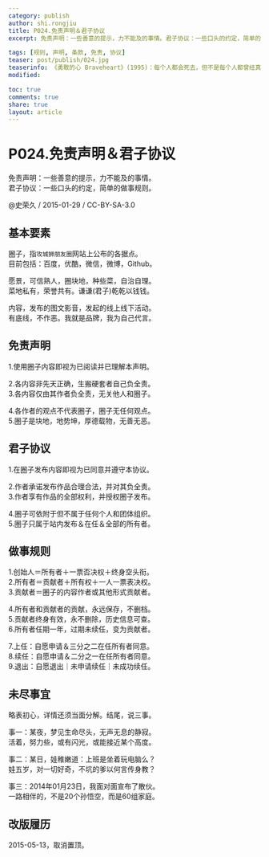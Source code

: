 ```yaml
---
category: publish
author: shi.rongjiu
title: P024.免责声明＆君子协议
excerpt: 免责声明：一些善意的提示，力不能及的事情。君子协议：一些口头的约定，简单的做事规则。

tags: [规则, 声明, 条款, 免责, 协议]
teaser: post/publish/024.jpg
teaserinfo: 《勇敢的心 Braveheart》(1995)：每个人都会死去，但不是每个人都曾经真正活过。
modified: 

toc: true
comments: true
share: true
layout: article
---
```


# P024.免责声明＆君子协议

免责声明：一些善意的提示，力不能及的事情。  
君子协议：一些口头的约定，简单的做事规则。

@史荣久 / 2015-01-29 / CC-BY-SA-3.0  

## 基本要素

圈子，指`攻城狮朋友圈`网站上公布的各据点。  
目前包括：百度，优酷，微信，微博，Github。

愿景，可信熟人，圈块地，种些菜，自治自理。  
菜地私有，荣誉共有。谦谦(君子)乾乾以钱钱。

内容，发布的图文影音，发起的线上线下活动。  
有底线，不作恶。我就是品牌，我为自己代言。

## 免责声明

1.使用圈子内容即视为已阅读并已理解本声明。  

2.各内容非先天正确，生搬硬套者自己负全责。  
3.各内容仅由其作者负全责，无关他人和圈子。  

4.各作者的观点不代表圈子，圈子无任何观点。  
5.圈子是块地，地势坤，厚德载物，无善无恶。


## 君子协议

1.在圈子发布内容即视为已同意并遵守本协议。  

2.作者承诺发布作品合理合法，并对其负全责。  
3.作者享有作品的全部权利，并授权圈子发布。  

4.圈子可依附于但不属于任何个人和团体组织。  
5.圈子只属于站内发布＆在任＆全部的所有者。  

## 做事规则

1.创始人＝所有者＋一票否决权＋终身空头衔。  
2.所有者＝贡献者＋所有权＋一人一票表决权。  
3.贡献者＝圈子的内容作者或其他形式贡献者。

4.所有者和贡献者的贡献，永远保存，不删档。  
5.贡献者终身有效，永不删除，历史信息可查。  
6.所有者任期一年，过期未续任，变为贡献者。  

7.上任：自愿申请＆三分之二在任所有者同意。  
8.续任：自愿申请＆二分之一在任所有者同意。  
9.退出：自愿退出｜未申请续任｜未成功续任。  

## 未尽事宜

略表初心，详情还须当面分解。结尾，说三事。  

事一：某夜，梦见生命尽头，无声无息的静寂。  
活着，努力些，或有闪光，或能接近某个高度。

事二：某日，娃稚嫩道：上班是坐着玩电脑么？  
娃五岁，对一切好奇，不坑的爹以何言传身教？

事三：2014年01月23日，我面对面宣布了散伙。  
一路相伴的，不是20个孙悟空，而是60组家庭。

## 改版履历

2015-05-13，取消置顶。
